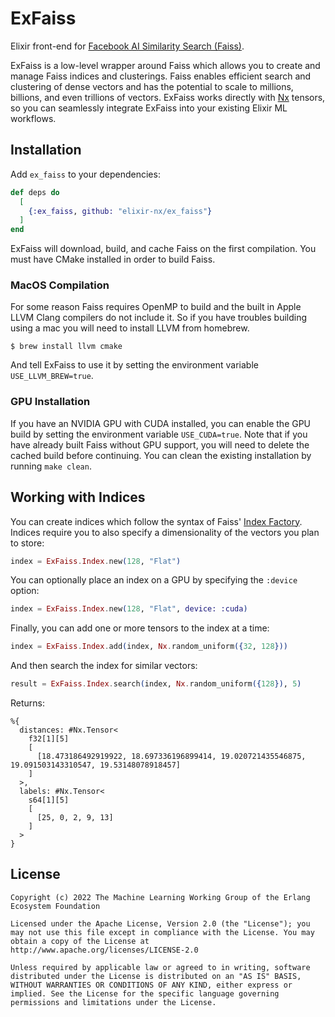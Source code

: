 # ExFaiss

Elixir front-end for [Facebook AI Similarity Search (Faiss)](https://github.com/facebookresearch/faiss).

ExFaiss is a low-level wrapper around Faiss which allows you to create and manage Faiss indices and clusterings. Faiss enables efficient search and clustering of dense vectors and has the potential to scale to millions, billions, and even trillions of vectors. ExFaiss works directly with [Nx](https://github.com/elixir-nx/nx) tensors, so you can seamlessly integrate ExFaiss into your existing Elixir ML workflows.

## Installation

Add `ex_faiss` to your dependencies:

```elixir
def deps do
  [
    {:ex_faiss, github: "elixir-nx/ex_faiss"}
  ]
end
```

ExFaiss will download, build, and cache Faiss on the first compilation. You must have CMake installed in order to build Faiss.

### MacOS Compilation
For some reason Faiss requires OpenMP to build and the built in Apple LLVM Clang compilers do not include it. So if you have troubles building using a mac you will need to install LLVM from homebrew.

```shell
$ brew install llvm cmake
```

And tell ExFaiss to use it by setting the environment variable `USE_LLVM_BREW=true`. 

### GPU Installation

If you have an NVIDIA GPU with CUDA installed, you can enable the GPU build by setting the environment variable `USE_CUDA=true`. Note that if you have already built Faiss without GPU support, you will need to delete the cached build before continuing. You can clean the existing installation by running `make clean`.

## Working with Indices

You can create indices which follow the syntax of Faiss' [Index Factory](https://github.com/facebookresearch/faiss/wiki/The-index-factory). Indices require you to also specify a dimensionality of the vectors you plan to store:

```elixir
index = ExFaiss.Index.new(128, "Flat")
```

You can optionally place an index on a GPU by specifying the `:device` option:

```elixir
index = ExFaiss.Index.new(128, "Flat", device: :cuda)
```

Finally, you can add one or more tensors to the index at a time:

```elixir
index = ExFaiss.Index.add(index, Nx.random_uniform({32, 128}))
```

And then search the index for similar vectors:

```elixir
result = ExFaiss.Index.search(index, Nx.random_uniform({128}), 5)
```

Returns:

```
%{
  distances: #Nx.Tensor<
    f32[1][5]
    [
      [18.473186492919922, 18.697336196899414, 19.020721435546875, 19.091503143310547, 19.53148078918457]
    ]
  >,
  labels: #Nx.Tensor<
    s64[1][5]
    [
      [25, 0, 2, 9, 13]
    ]
  >
}
```

## License

```
Copyright (c) 2022 The Machine Learning Working Group of the Erlang Ecosystem Foundation

Licensed under the Apache License, Version 2.0 (the "License"); you may not use this file except in compliance with the License. You may obtain a copy of the License at http://www.apache.org/licenses/LICENSE-2.0

Unless required by applicable law or agreed to in writing, software distributed under the License is distributed on an "AS IS" BASIS, WITHOUT WARRANTIES OR CONDITIONS OF ANY KIND, either express or implied. See the License for the specific language governing permissions and limitations under the License.
```
